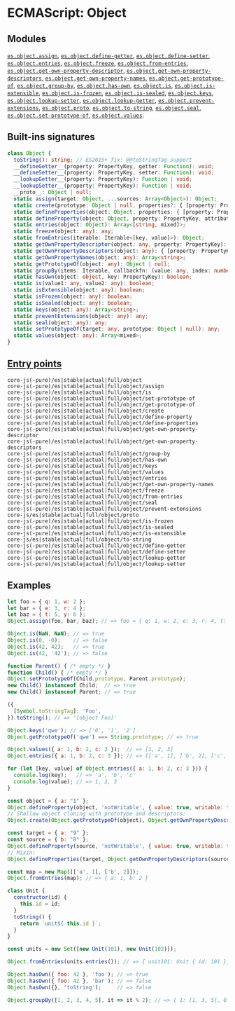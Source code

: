 # ECMAScript: Object

## Modules 
[`es.object.assign`](https://github.com/zloirock/core-js/blob/v4/packages/core-js/modules/es.object.assign.js), [`es.object.define-getter`](https://github.com/zloirock/core-js/blob/v4/packages/core-js/modules/es.object.define-getter.js), [`es.object.define-setter`](https://github.com/zloirock/core-js/blob/v4/packages/core-js/modules/es.object.define-setter.js), [`es.object.entries`](https://github.com/zloirock/core-js/blob/v4/packages/core-js/modules/es.object.entries.js), [`es.object.freeze`](https://github.com/zloirock/core-js/blob/v4/packages/core-js/modules/es.object.freeze.js), [`es.object.from-entries`](https://github.com/zloirock/core-js/blob/v4/packages/core-js/modules/es.object.from-entries.js), [`es.object.get-own-property-descriptor`](https://github.com/zloirock/core-js/blob/v4/packages/core-js/modules/es.object.get-own-property-descriptor.js), [`es.object.get-own-property-descriptors`](https://github.com/zloirock/core-js/blob/v4/packages/core-js/modules/es.object.get-own-property-descriptors.js), [`es.object.get-own-property-names`](https://github.com/zloirock/core-js/blob/v4/packages/core-js/modules/es.object.get-own-property-names.js), [`es.object.get-prototype-of`](https://github.com/zloirock/core-js/blob/v4/packages/core-js/modules/es.object.get-prototype-of.js), [`es.object.group-by`](https://github.com/zloirock/core-js/blob/v4/packages/core-js/modules/es.object.group-by.js), [`es.object.has-own`](https://github.com/zloirock/core-js/blob/v4/packages/core-js/modules/es.object.has-own.js), [`es.object.is`](https://github.com/zloirock/core-js/blob/v4/packages/core-js/modules/es.object.is.js), [`es.object.is-extensible`](https://github.com/zloirock/core-js/blob/v4/packages/core-js/modules/es.object.is-extensible.js), [`es.object.is-frozen`](https://github.com/zloirock/core-js/blob/v4/packages/core-js/modules/es.object.is-frozen.js), [`es.object.is-sealed`](https://github.com/zloirock/core-js/blob/v4/packages/core-js/modules/es.object.is-sealed.js), [`es.object.keys`](https://github.com/zloirock/core-js/blob/v4/packages/core-js/modules/es.object.keys.js), [`es.object.lookup-setter`](https://github.com/zloirock/core-js/blob/v4/packages/core-js/modules/es.object.lookup-setter.js), [`es.object.lookup-getter`](https://github.com/zloirock/core-js/blob/v4/packages/core-js/modules/es.object.lookup-getter.js), [`es.object.prevent-extensions`](https://github.com/zloirock/core-js/blob/v4/packages/core-js/modules/es.object.prevent-extensions.js), [`es.object.proto`](https://github.com/zloirock/core-js/blob/v4/packages/core-js/modules/es.object.proto.js), [`es.object.to-string`](https://github.com/zloirock/core-js/blob/v4/packages/core-js/modules/es.object.to-string.js), [`es.object.seal`](https://github.com/zloirock/core-js/blob/v4/packages/core-js/modules/es.object.seal.js), [`es.object.set-prototype-of`](https://github.com/zloirock/core-js/blob/v4/packages/core-js/modules/es.object.set-prototype-of.js), [`es.object.values`](https://github.com/zloirock/core-js/blob/v4/packages/core-js/modules/es.object.values.js).

## Built-ins signatures
```ts
class Object {
  toString(): string; // ES2015+ fix: @@toStringTag support
  __defineGetter__(property: PropertyKey, getter: Function): void;
  __defineSetter__(property: PropertyKey, setter: Function): void;
  __lookupGetter__(property: PropertyKey): Function | void;
  __lookupSetter__(property: PropertyKey): Function | void;
  __proto__: Object | null;
  static assign(target: Object, ...sources: Array<Object>): Object;
  static create(prototype: Object | null, properties?: { [property: PropertyKey]: PropertyDescriptor }): Object;
  static defineProperties(object: Object, properties: { [property: PropertyKey]: PropertyDescriptor })): Object;
  static defineProperty(object: Object, property: PropertyKey, attributes: PropertyDescriptor): Object;
  static entries(object: Object): Array<[string, mixed]>;
  static freeze(object: any): any;
  static fromEntries(iterable: Iterable<[key, value]>): Object;
  static getOwnPropertyDescriptor(object: any, property: PropertyKey): PropertyDescriptor | void;
  static getOwnPropertyDescriptors(object: any): { [property: PropertyKey]: PropertyDescriptor };
  static getOwnPropertyNames(object: any): Array<string>;
  static getPrototypeOf(object: any): Object | null;
  static groupBy(items: Iterable, callbackfn: (value: any, index: number) => key): { [key]: Array<mixed> };
  static hasOwn(object: object, key: PropertyKey): boolean;
  static is(value1: any, value2: any): boolean;
  static isExtensible(object: any): boolean;
  static isFrozen(object: any): boolean;
  static isSealed(object: any): boolean;
  static keys(object: any): Array<string>;
  static preventExtensions(object: any): any;
  static seal(object: any): any;
  static setPrototypeOf(target: any, prototype: Object | null): any;
  static values(object: any): Array<mixed>;
}
```

## [Entry points]({docs-version}/docs/usage#h-entry-points)
```
core-js(-pure)/es|stable|actual|full/object
core-js(-pure)/es|stable|actual|full/object/assign
core-js(-pure)/es|stable|actual|full/object/is
core-js(-pure)/es|stable|actual|full/object/set-prototype-of
core-js(-pure)/es|stable|actual|full/object/get-prototype-of
core-js(-pure)/es|stable|actual|full/object/create
core-js(-pure)/es|stable|actual|full/object/define-property
core-js(-pure)/es|stable|actual|full/object/define-properties
core-js(-pure)/es|stable|actual|full/object/get-own-property-descriptor
core-js(-pure)/es|stable|actual|full/object/get-own-property-descriptors
core-js(-pure)/es|stable|actual|full/object/group-by
core-js(-pure)/es|stable|actual|full/object/has-own
core-js(-pure)/es|stable|actual|full/object/keys
core-js(-pure)/es|stable|actual|full/object/values
core-js(-pure)/es|stable|actual|full/object/entries
core-js(-pure)/es|stable|actual|full/object/get-own-property-names
core-js(-pure)/es|stable|actual|full/object/freeze
core-js(-pure)/es|stable|actual|full/object/from-entries
core-js(-pure)/es|stable|actual|full/object/seal
core-js(-pure)/es|stable|actual|full/object/prevent-extensions
core-js/es|stable|actual|full/object/proto
core-js(-pure)/es|stable|actual|full/object/is-frozen
core-js(-pure)/es|stable|actual|full/object/is-sealed
core-js(-pure)/es|stable|actual|full/object/is-extensible
core-js/es|stable|actual|full/object/to-string
core-js(-pure)/es|stable|actual|full/object/define-getter
core-js(-pure)/es|stable|actual|full/object/define-setter
core-js(-pure)/es|stable|actual|full/object/lookup-getter
core-js(-pure)/es|stable|actual|full/object/lookup-setter
```

## Examples
```js
let foo = { q: 1, w: 2 };
let bar = { e: 3, r: 4 };
let baz = { t: 5, y: 6 };
Object.assign(foo, bar, baz); // => foo = { q: 1, w: 2, e: 3, r: 4, t: 5, y: 6 }

Object.is(NaN, NaN); // => true
Object.is(0, -0);    // => false
Object.is(42, 42);   // => true
Object.is(42, '42'); // => false

function Parent() { /* empty */ }
function Child() { /* empty */ }
Object.setPrototypeOf(Child.prototype, Parent.prototype);
new Child() instanceof Child;  // => true
new Child() instanceof Parent; // => true

({
  [Symbol.toStringTag]: 'Foo',
}).toString(); // => '[object Foo]'

Object.keys('qwe'); // => ['0', '1', '2']
Object.getPrototypeOf('qwe') === String.prototype; // => true

Object.values({ a: 1, b: 2, c: 3 });  // => [1, 2, 3]
Object.entries({ a: 1, b: 2, c: 3 }); // => [['a', 1], ['b', 2], ['c', 3]]

for (let [key, value] of Object.entries({ a: 1, b: 2, c: 3 })) {
  console.log(key);   // => 'a', 'b', 'c'
  console.log(value); // => 1, 2, 3
}

const object = { a: "1" };
Object.defineProperty(object, 'notWritable', { value: true, writable: false });
// Shallow object cloning with prototype and descriptors:
Object.create(Object.getPrototypeOf(object), Object.getOwnPropertyDescriptors(object)); // => {"a": "1", "notWritable": true}

const target = { a: "9" };
const source = { b: "8" };
Object.defineProperty(source, 'notWritable', { value: true, writable: false });
// Mixin:
Object.defineProperties(target, Object.getOwnPropertyDescriptors(source)); // => {"a": "9", "b": "8", "notWritable": true}

const map = new Map([['a', 1], ['b', 2]]);
Object.fromEntries(map); // => { a: 1, b: 2 }

class Unit {
  constructor(id) {
    this.id = id;
  }
  toString() {
    return `unit${ this.id }`;
  }
}

const units = new Set([new Unit(101), new Unit(102)]);

Object.fromEntries(units.entries()); // => { unit101: Unit { id: 101 }, unit102: Unit { id: 102 } }

Object.hasOwn({ foo: 42 }, 'foo'); // => true
Object.hasOwn({ foo: 42 }, 'bar'); // => false
Object.hasOwn({}, 'toString');     // => false

Object.groupBy([1, 2, 3, 4, 5], it => it % 2); // => { 1: [1, 3, 5], 0: [2, 4] }
```
